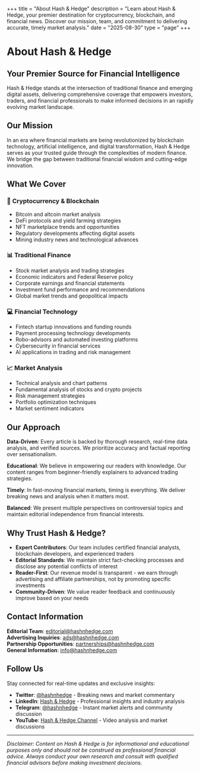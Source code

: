 ﻿+++
title = "About Hash & Hedge"
description = "Learn about Hash & Hedge, your premier destination for cryptocurrency, blockchain, and financial news. Discover our mission, team, and commitment to delivering accurate, timely market analysis."
date = "2025-08-30"
type = "page"
+++

# About Hash & Hedge

## Your Premier Source for Financial Intelligence

Hash & Hedge stands at the intersection of traditional finance and emerging digital assets, delivering comprehensive coverage that empowers investors, traders, and financial professionals to make informed decisions in an rapidly evolving market landscape.

## Our Mission

In an era where financial markets are being revolutionized by blockchain technology, artificial intelligence, and digital transformation, Hash & Hedge serves as your trusted guide through the complexities of modern finance. We bridge the gap between traditional financial wisdom and cutting-edge innovation.

## What We Cover

### 🔗 **Cryptocurrency & Blockchain**
- Bitcoin and altcoin market analysis
- DeFi protocols and yield farming strategies  
- NFT marketplace trends and opportunities
- Regulatory developments affecting digital assets
- Mining industry news and technological advances

### 📊 **Traditional Finance**
- Stock market analysis and trading strategies
- Economic indicators and Federal Reserve policy
- Corporate earnings and financial statements
- Investment fund performance and recommendations
- Global market trends and geopolitical impacts

### 💻 **Financial Technology**
- Fintech startup innovations and funding rounds
- Payment processing technology developments
- Robo-advisors and automated investing platforms
- Cybersecurity in financial services
- AI applications in trading and risk management

### 📈 **Market Analysis**
- Technical analysis and chart patterns
- Fundamental analysis of stocks and crypto projects
- Risk management strategies
- Portfolio optimization techniques
- Market sentiment indicators

## Our Approach

**Data-Driven**: Every article is backed by thorough research, real-time data analysis, and verified sources. We prioritize accuracy and factual reporting over sensationalism.

**Educational**: We believe in empowering our readers with knowledge. Our content ranges from beginner-friendly explainers to advanced trading strategies.

**Timely**: In fast-moving financial markets, timing is everything. We deliver breaking news and analysis when it matters most.

**Balanced**: We present multiple perspectives on controversial topics and maintain editorial independence from financial interests.

## Why Trust Hash & Hedge?

- **Expert Contributors**: Our team includes certified financial analysts, blockchain developers, and experienced traders
- **Editorial Standards**: We maintain strict fact-checking processes and disclose any potential conflicts of interest  
- **Reader-First**: Our revenue model is transparent - we earn through advertising and affiliate partnerships, not by promoting specific investments
- **Community-Driven**: We value reader feedback and continuously improve based on your needs

## Contact Information

**Editorial Team**: editorial@hashnhedge.com  
**Advertising Inquiries**: ads@hashnhedge.com  
**Partnership Opportunities**: partnerships@hashnhedge.com  
**General Information**: info@hashnhedge.com

## Follow Us

Stay connected for real-time updates and exclusive insights:

- **Twitter**: [@hashnhedge](https://twitter.com/hashnhedge) - Breaking news and market commentary
- **LinkedIn**: [Hash & Hedge](https://linkedin.com/company/hash-and-hedge) - Professional insights and industry analysis
- **Telegram**: [@hashnhedge](https://t.me/hashnhedge) - Instant market alerts and community discussion
- **YouTube**: [Hash & Hedge Channel](https://youtube.com/hashnhedge) - Video analysis and market discussions

---

*Disclaimer: Content on Hash & Hedge is for informational and educational purposes only and should not be construed as professional financial advice. Always conduct your own research and consult with qualified financial advisors before making investment decisions.*
